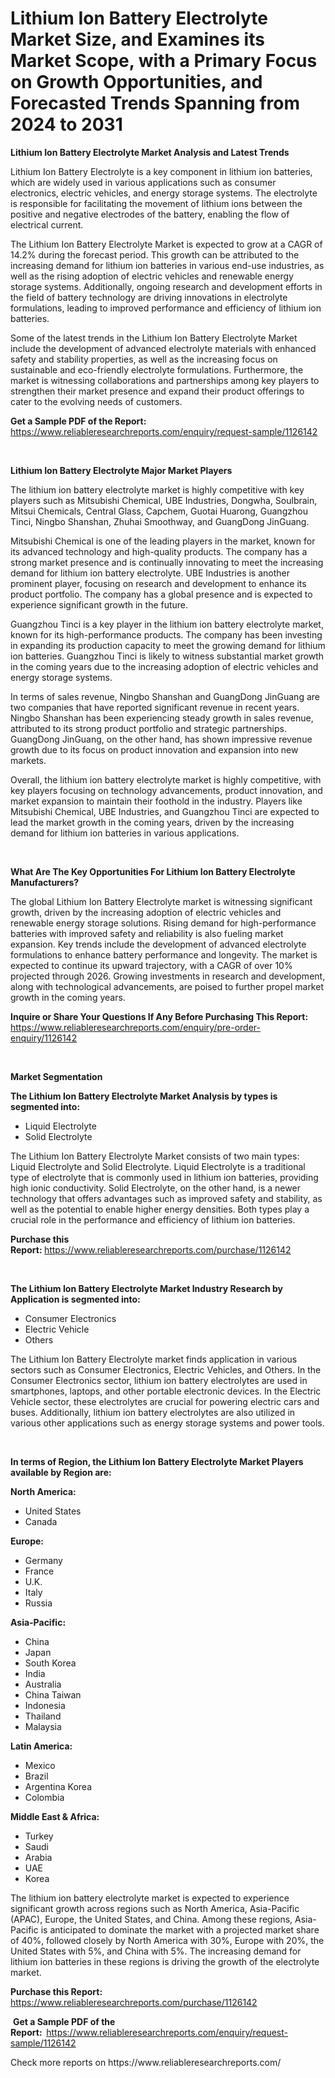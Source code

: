 <p><h1>Lithium Ion Battery Electrolyte Market Size, and Examines its Market Scope, with a Primary Focus on Growth Opportunities, and Forecasted Trends Spanning from 2024 to 2031</h1></p><p><strong>Lithium Ion Battery Electrolyte Market Analysis and Latest Trends</strong></p>
<p><p>Lithium Ion Battery Electrolyte is a key component in lithium ion batteries, which are widely used in various applications such as consumer electronics, electric vehicles, and energy storage systems. The electrolyte is responsible for facilitating the movement of lithium ions between the positive and negative electrodes of the battery, enabling the flow of electrical current.</p><p>The Lithium Ion Battery Electrolyte Market is expected to grow at a CAGR of 14.2% during the forecast period. This growth can be attributed to the increasing demand for lithium ion batteries in various end-use industries, as well as the rising adoption of electric vehicles and renewable energy storage systems. Additionally, ongoing research and development efforts in the field of battery technology are driving innovations in electrolyte formulations, leading to improved performance and efficiency of lithium ion batteries.</p><p>Some of the latest trends in the Lithium Ion Battery Electrolyte Market include the development of advanced electrolyte materials with enhanced safety and stability properties, as well as the increasing focus on sustainable and eco-friendly electrolyte formulations. Furthermore, the market is witnessing collaborations and partnerships among key players to strengthen their market presence and expand their product offerings to cater to the evolving needs of customers.</p></p>
<p><strong>Get a Sample PDF of the Report:&nbsp;</strong> <a href="https://www.reliableresearchreports.com/enquiry/request-sample/1126142">https://www.reliableresearchreports.com/enquiry/request-sample/1126142</a></p>
<p>&nbsp;</p>
<p><strong>Lithium Ion Battery Electrolyte Major Market Players</strong></p>
<p><p>The lithium ion battery electrolyte market is highly competitive with key players such as Mitsubishi Chemical, UBE Industries, Dongwha, Soulbrain, Mitsui Chemicals, Central Glass, Capchem, Guotai Huarong, Guangzhou Tinci, Ningbo Shanshan, Zhuhai Smoothway, and GuangDong JinGuang. </p><p>Mitsubishi Chemical is one of the leading players in the market, known for its advanced technology and high-quality products. The company has a strong market presence and is continually innovating to meet the increasing demand for lithium ion battery electrolyte. UBE Industries is another prominent player, focusing on research and development to enhance its product portfolio. The company has a global presence and is expected to experience significant growth in the future.</p><p>Guangzhou Tinci is a key player in the lithium ion battery electrolyte market, known for its high-performance products. The company has been investing in expanding its production capacity to meet the growing demand for lithium ion batteries. Guangzhou Tinci is likely to witness substantial market growth in the coming years due to the increasing adoption of electric vehicles and energy storage systems.</p><p>In terms of sales revenue, Ningbo Shanshan and GuangDong JinGuang are two companies that have reported significant revenue in recent years. Ningbo Shanshan has been experiencing steady growth in sales revenue, attributed to its strong product portfolio and strategic partnerships. GuangDong JinGuang, on the other hand, has shown impressive revenue growth due to its focus on product innovation and expansion into new markets.</p><p>Overall, the lithium ion battery electrolyte market is highly competitive, with key players focusing on technology advancements, product innovation, and market expansion to maintain their foothold in the industry. Players like Mitsubishi Chemical, UBE Industries, and Guangzhou Tinci are expected to lead the market growth in the coming years, driven by the increasing demand for lithium ion batteries in various applications.</p></p>
<p>&nbsp;</p>
<p><strong>What Are The Key Opportunities For Lithium Ion Battery Electrolyte Manufacturers?</strong></p>
<p><p>The global Lithium Ion Battery Electrolyte market is witnessing significant growth, driven by the increasing adoption of electric vehicles and renewable energy storage solutions. Rising demand for high-performance batteries with improved safety and reliability is also fueling market expansion. Key trends include the development of advanced electrolyte formulations to enhance battery performance and longevity. The market is expected to continue its upward trajectory, with a CAGR of over 10% projected through 2026. Growing investments in research and development, along with technological advancements, are poised to further propel market growth in the coming years.</p></p>
<p><strong>Inquire or Share Your Questions If Any Before Purchasing This Report:</strong> <a href="https://www.reliableresearchreports.com/enquiry/pre-order-enquiry/1126142">https://www.reliableresearchreports.com/enquiry/pre-order-enquiry/1126142</a></p>
<p>&nbsp;</p>
<p><strong>Market Segmentation</strong></p>
<p><strong>The Lithium Ion Battery Electrolyte Market Analysis by types is segmented into:</strong></p>
<p><ul><li>Liquid Electrolyte</li><li>Solid Electrolyte</li></ul></p>
<p><p>The Lithium Ion Battery Electrolyte Market consists of two main types: Liquid Electrolyte and Solid Electrolyte. Liquid Electrolyte is a traditional type of electrolyte that is commonly used in lithium ion batteries, providing high ionic conductivity. Solid Electrolyte, on the other hand, is a newer technology that offers advantages such as improved safety and stability, as well as the potential to enable higher energy densities. Both types play a crucial role in the performance and efficiency of lithium ion batteries.</p></p>
<p><strong>Purchase this Report:&nbsp;</strong><a href="https://www.reliableresearchreports.com/purchase/1126142">https://www.reliableresearchreports.com/purchase/1126142</a></p>
<p>&nbsp;</p>
<p><strong>The Lithium Ion Battery Electrolyte Market Industry Research by Application is segmented into:</strong></p>
<p><ul><li>Consumer Electronics</li><li>Electric Vehicle</li><li>Others</li></ul></p>
<p><p>The Lithium Ion Battery Electrolyte market finds application in various sectors such as Consumer Electronics, Electric Vehicles, and Others. In the Consumer Electronics sector, lithium ion battery electrolytes are used in smartphones, laptops, and other portable electronic devices. In the Electric Vehicle sector, these electrolytes are crucial for powering electric cars and buses. Additionally, lithium ion battery electrolytes are also utilized in various other applications such as energy storage systems and power tools.</p></p>
<p>&nbsp;</p>
<p><strong>In terms of Region, the Lithium Ion Battery Electrolyte Market Players available by Region are:</strong></p>
<p>
    <p> <strong> North America: </strong>
        <ul>
            <li>United States</li>
            <li>Canada</li>
        </ul>
        </p> 
    <p> <strong> Europe: </strong>
        <ul>
            <li>Germany</li>
            <li>France</li>
            <li>U.K.</li>
            <li>Italy</li>
            <li>Russia</li>
        </ul>
        </p> 
    <p> <strong> Asia-Pacific: </strong>
        <ul>
            <li>China</li>
            <li>Japan</li>
            <li>South Korea</li>
            <li>India</li>
            <li>Australia</li>
            <li>China Taiwan</li>
            <li>Indonesia</li>
            <li>Thailand</li>
            <li>Malaysia</li>
        </ul>
        </p> 
    <p> <strong> Latin America: </strong>
        <ul>
            <li>Mexico</li>
            <li>Brazil</li>
            <li>Argentina Korea</li>
            <li>Colombia</li>
        </ul>
        </p> 
    <p> <strong> Middle East & Africa: </strong>
        <ul>
            <li>Turkey</li>
            <li>Saudi</li>
            <li>Arabia</li>
            <li>UAE</li>
            <li>Korea</li>
        </ul>
    </p>
    </p>
<p><p>The lithium ion battery electrolyte market is expected to experience significant growth across regions such as North America, Asia-Pacific (APAC), Europe, the United States, and China. Among these regions, Asia-Pacific is anticipated to dominate the market with a projected market share of 40%, followed closely by North America with 30%, Europe with 20%, the United States with 5%, and China with 5%. The increasing demand for lithium ion batteries in these regions is driving the growth of the electrolyte market.</p></p>
<p><strong>Purchase this Report: </strong><a href="https://www.reliableresearchreports.com/purchase/1126142">https://www.reliableresearchreports.com/purchase/1126142</a></p>
<p>&nbsp;<strong>Get a Sample PDF of the Report:&nbsp;&nbsp;</strong><a href="https://www.reliableresearchreports.com/enquiry/request-sample/1126142">https://www.reliableresearchreports.com/enquiry/request-sample/1126142</a></p>
<p><strong></strong></p>
<p>Check more reports on https://www.reliableresearchreports.com/</p>